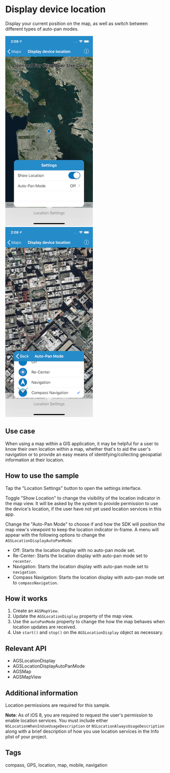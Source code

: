 # Display device location

Display your current position on the map, as well as switch between different types of auto-pan modes.

![Image of display device location 1](display-device-location-1.png)
![Image of display device location 2](display-device-location-2.png)

## Use case

When using a map within a GIS application, it may be helpful for a user to know their own location within a map, whether that's to aid the user's navigation or to provide an easy means of identifying/collecting geospatial information at their location.

## How to use the sample

Tap the "Location Settings" button to open the settings interface.

Toggle "Show Location" to change the visibility of the location indicator in the map view. It will be asked by the system to provide permission to use the device's location, if the user have not yet used location services in this app.

Change the "Auto-Pan Mode" to choose if and how the SDK will position the map view's viewpoint to keep the location indicator in-frame. A menu will appear with the following options to change the `AGSLocationDisplayAutoPanMode`:

* Off: Starts the location display with no auto-pan mode set.
* Re-Center: Starts the location display with auto-pan mode set to `recenter`.
* Navigation: Starts the location display with auto-pan mode set to `navigation`.
* Compass Navigation: Starts the location display with auto-pan mode set to `compassNavigation`.

## How it works

1. Create an `AGSMapView`.
2. Update the `AGSLocationDisplay` property of the map view.
3. Use the `autoPanMode` property to change the how the map behaves when location updates are received.
4. Use `start()` and `stop()` on the `AGSLocationDisplay` object as necessary.

## Relevant API

* AGSLocationDisplay
* AGSLocationDisplayAutoPanMode
* AGSMap
* AGSMapView

## Additional information

Location permissions are required for this sample.

**Note**: As of iOS 8, you are required to request the user's permission to enable location services. You must include either `NSLocationWhenInUseUsageDescription` or `NSLocationAlwaysUsageDescription` along with a brief description of how you use location services in the Info plist of your project.

## Tags

compass, GPS, location, map, mobile, navigation
